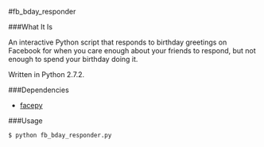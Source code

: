 #fb_bday_responder

###What It Is

An interactive Python script that responds to birthday greetings on Facebook for when you care enough about your friends to respond, but not enough to spend your birthday doing it.

Written in Python 2.7.2.

###Dependencies

- [facepy](https://facepy.readthedocs.org/en/latest/)

###Usage

	$ python fb_bday_responder.py